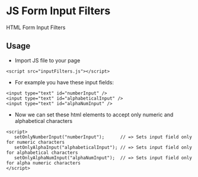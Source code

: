 # JS Form Input Filters
HTML Form Input Filters

## Usage
* Import JS file to your page
```
<script src="inputFilters.js"></script>
```

* For example you have these input fields:
```
<input type="text" id="numberInput" />
<input type="text" id="alphabeticalInput" />
<input type="text" id="alphaNumInput" />
```

* Now we can set these html elements to accept only numeric and alphabetical characters
```
<script>
   setOnlyNumberInput("numberInput");      // => Sets input field only for numeric characters
   setOnlyAlphaInput("alphabeticalInput"); // => Sets input field only for alphabetical characters
   setOnlyAlphaNumInput("alphaNumInput");  // => Sets input field only for alpha numeric characters
</script>
```

